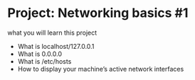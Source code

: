 # Project: Networking basics #1

what you will learn this project

* What is localhost/127.0.0.1
* What is 0.0.0.0
* What is /etc/hosts
* How to display your machine’s active network interfaces
